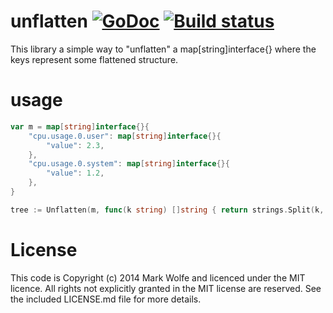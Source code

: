 # unflatten [![GoDoc](https://img.shields.io/badge/godoc-Reference-brightgreen.svg?style=flat)](http://godoc.org/github.com/wolfeidau/unflatten) [![Build status](https://badge.buildkite.com/151ea999a86e701c902657ecd0b4c584db64211df820a991ef.svg)](https://buildkite.com/mark-at-wolfe-dot-id-dot-au/unflatten)

This library a simple way to "unflatten" a map[string]interface{} where the keys represent some flattened structure. 

# usage

```go
var m = map[string]interface{}{
	"cpu.usage.0.user": map[string]interface{}{
		"value": 2.3,
	},
	"cpu.usage.0.system": map[string]interface{}{
		"value": 1.2,
	},
}

tree := Unflatten(m, func(k string) []string { return strings.Split(k, ".") })

```

# License

This code is Copyright (c) 2014 Mark Wolfe and licenced under the MIT licence. All rights not explicitly granted in the MIT license are reserved. See the included LICENSE.md file for more details.
